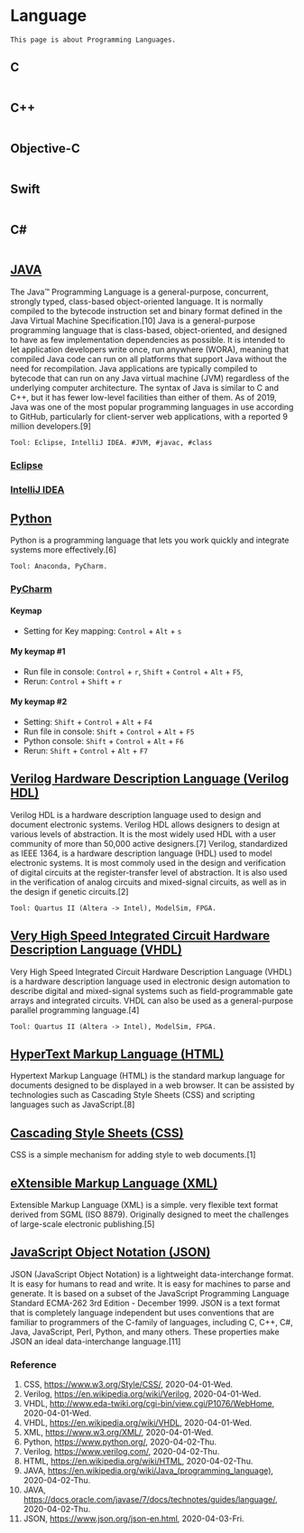 # Language
```
This page is about Programming Languages.
```

## C
```
```

## C++
```
```

## Objective-C
```
```

## Swift
```
```

## C#
```
```

## [JAVA](https://docs.oracle.com/javase/7/docs/technotes/guides/language/)
The Java™ Programming Language is a general-purpose, concurrent, strongly typed, class-based object-oriented language. It is normally compiled to the bytecode instruction set and binary format defined in the Java Virtual Machine Specification.[10] Java is a general-purpose programming language that is class-based, object-oriented, and designed to have as few implementation dependencies as possible. It is intended to let application developers write once, run anywhere (WORA), meaning that compiled Java code can run on all platforms that support Java without the need for recompilation. Java applications are typically compiled to bytecode that can run on any Java virtual machine (JVM) regardless of the underlying computer architecture. The syntax of Java is similar to C and C++, but it has fewer low-level facilities than either of them. As of 2019, Java was one of the most popular programming languages in use according to GitHub, particularly for client-server web applications, with a reported 9 million developers.[9]
```
Tool: Eclipse, IntelliJ IDEA. #JVM, #javac, #class
```
### [Eclipse](https://www.eclipse.org/)

### [IntelliJ IDEA](https://www.jetbrains.com/idea/)

## [Python](https://www.python.org/)
Python is a programming language that lets you work quickly and integrate systems more effectively.[6]
```
Tool: Anaconda, PyCharm.
```
### [PyCharm](https://www.jetbrains.com/pycharm/)
#### Keymap
- Setting for Key mapping: `Control` + `Alt` + `s`
#### My keymap #1
- Run file in console: `Control` + `r`, `Shift` + `Control` + `Alt` + `F5`, 
- Rerun: `Control` + `Shift` + `r`
#### My keymap #2
- Setting: `Shift` + `Control` + `Alt` + `F4`
- Run file in console: `Shift` + `Control` + `Alt` + `F5`
- Python console: `Shift` + `Control` + `Alt` + `F6`
- Rerun: `Shift` + `Control` + `Alt` + `F7`

## [Verilog Hardware Description Language (Verilog HDL)](https://www.verilog.com/)
Verilog HDL is a hardware description language used to design and document electronic systems. Verilog HDL allows designers to design at various levels of abstraction. It is the most widely used HDL with a user community of more than 50,000 active designers.[7] Verilog, standardized as IEEE 1364, is a hardware description language (HDL) used to model electronic systems. It is most commoly used in the design and verification of digital circuits at the register-transfer level of abstraction. It is also used in the verification of analog circuits and mixed-signal circuits, as well as in the design if genetic circuits.[2]
```
Tool: Quartus II (Altera -> Intel), ModelSim, FPGA.
```

## [Very High Speed Integrated Circuit Hardware Description Language (VHDL)](http://www.eda-twiki.org/cgi-bin/view.cgi/P1076/WebHome)
Very High Speed Integrated Circuit Hardware Description Language (VHDL) is a hardware description language used in electronic design automation to describe digital and mixed-signal systems such as field-programmable gate arrays and integrated circuits. VHDL can also be used as a general-purpose parallel programming language.[4]
```
Tool: Quartus II (Altera -> Intel), ModelSim, FPGA.
```
## [HyperText Markup Language (HTML)](https://whatwg.org/)
Hypertext Markup Language (HTML) is the standard markup language for documents designed to be displayed in a web browser. It can be assisted by technologies such as Cascading Style Sheets (CSS) and scripting languages such as JavaScript.[8]

## [Cascading Style Sheets (CSS)](https://www.w3.org/Style/CSS/)
CSS is a simple mechanism for adding style to web documents.[1]

## [eXtensible Markup Language (XML)](https://www.w3.org/XML/)
Extensible Markup Language (XML) is a simple. very flexible text format derived from SGML (ISO 8879). Originally designed to meet the challenges of large-scale electronic publishing.[5]

## [JavaScript Object Notation (JSON)](https://www.json.org/json-en.html)
JSON (JavaScript Object Notation) is a lightweight data-interchange format. It is easy for humans to read and write. It is easy for machines to parse and generate. It is based on a subset of the JavaScript Programming Language Standard ECMA-262 3rd Edition - December 1999. JSON is a text format that is completely language independent but uses conventions that are familiar to programmers of the C-family of languages, including C, C++, C#, Java, JavaScript, Perl, Python, and many others. These properties make JSON an ideal data-interchange language.[11]

### Reference
1. CSS, https://www.w3.org/Style/CSS/, 2020-04-01-Wed.
2. Verilog, https://en.wikipedia.org/wiki/Verilog, 2020-04-01-Wed.
3. VHDL, http://www.eda-twiki.org/cgi-bin/view.cgi/P1076/WebHome, 2020-04-01-Wed.
4. VHDL, https://en.wikipedia.org/wiki/VHDL, 2020-04-01-Wed.
5. XML, https://www.w3.org/XML/, 2020-04-01-Wed.
6. Python, https://www.python.org/, 2020-04-02-Thu.
7. Verilog, https://www.verilog.com/, 2020-04-02-Thu.
8. HTML, https://en.wikipedia.org/wiki/HTML, 2020-04-02-Thu.
9. JAVA, https://en.wikipedia.org/wiki/Java_(programming_language), 2020-04-02-Thu.
10. JAVA, https://docs.oracle.com/javase/7/docs/technotes/guides/language/, 2020-04-02-Thu.
11. JSON, https://www.json.org/json-en.html, 2020-04-03-Fri.
